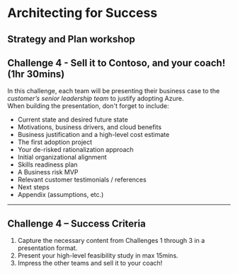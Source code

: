 # Architecting for Success

## Strategy and Plan workshop

## Challenge 4 - Sell it to Contoso, and your coach! (1hr 30mins)

In this challenge, each team will be presenting their business case to the _customer’s senior leadership team_ to justify adopting Azure.  
When building the presentation, don't forget to include:

- Current state and desired future state
- Motivations, business drivers, and cloud benefits
- Business justification and a high-level cost estimate
- The first adoption project
- Your de-risked rationalization approach
- Initial organizational alignment
- Skills readiness plan
- A Business risk MVP
- Relevant customer testimonials / references
- Next steps
- Appendix (assumptions, etc.)

---

## Challenge 4 – Success Criteria

1. Capture the necessary content from Challenges 1 through 3 in a presentation format.
2. Present your high-level feasibility study in max 15mins.
3. Impress the other teams and sell it to your coach!
